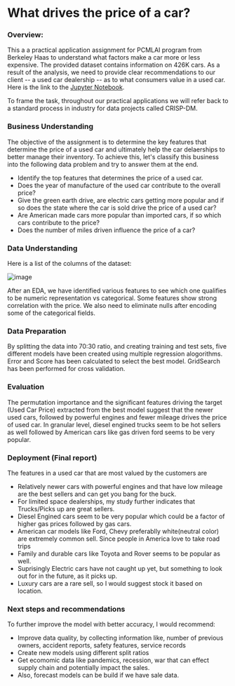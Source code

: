 # What drives the price of a car?

### Overview:

This a a practical application assignment for PCMLAI program from Berkeley Haas to understand what factors make a car more or less expensive. The provided dataset contains information on 426K cars. As a result of the analysis, we need to provide clear recommendations to our client -- a used car dealership -- as to what consumers value in a used car. Here is the link to the [Jupyter Notebook](https://github.com/svemoory/UserCarsPriceDriver_11.1/blob/main/prompt_II.ipynb).

To frame the task, throughout our practical applications we will refer back to a standard process in industry for data projects called CRISP-DM.

### Business Understanding

The objective of the assignment is to determine the key features that determine the price of a used car and ultimately help the car delaerships to better manage their inventory. To achieve this, let's classify this business into the following data problem and try to answer them at the end.

* Identify the top features that determines the price of a used car.
* Does the year of manufacture of the used car contribute to the overall price?
* Give the green earth drive, are electric cars getting more popular and if so does the state where the car is sold drive the price of a used car?
* Are American made cars more popular than imported cars, if so which cars contribute to the price?
* Does the number of miles driven influence the price of a car?

### Data Understanding

Here is a list of the columns of the dataset:

![image](https://user-images.githubusercontent.com/28323151/205938877-71b1683b-6bcb-4347-980a-fe6238b36154.png)


After an EDA, we have identified various features to see which one qualifies to be numeric representation vs categorical. Some features show strong correlation with the price. We also need to eliminate nulls after encoding some of the categorical fields.

### Data Preparation

By splitting the data into 70:30 ratio, and creating training and test sets, five different models have been created using multiple regression alogorithms. Error and Score has been calculated to select the best model. GridSearch has been performed for cross validation.

### Evaluation

The permutation importance and the significant features driving the target (Used Car Price) extracted from the best model suggest that the newer used cars, followed by powerful engines and fewer mileage drives the price of used car. In granular level, diesel engined trucks seem to be hot sellers as well followed by American cars like gas driven ford seems to be very popular.

### Deployment (Final report)
The features in a used car that are most valued by the customers are

* Relatively newer cars with powerful engines and that have low mileage are the best sellers and can get you bang for the buck.
* For limited space dealerships, my study further indicates that Trucks/Picks up are great sellers.
* Diesel Engined cars seem to be very popular which could be a factor of higher gas prices followed by gas cars.
* American car models like Ford, Chevy preferablly white(neutral color) are extremely common sell. Since people in America love to take road trips
* Family and durable cars like Toyota and Rover seems to be popular as well.
* Suprisingly Electric cars have not caught up yet, but something to look out for in the future, as it picks up.
* Luxury cars are a rare sell, so I would suggest stock it based on location.

### Next steps and recommendations
To further improve the model with better accuracy, I would recommend:

* Improve data quality, by collecting information like, number of previous owners, accident reports, safety features, service records
* Create new models using different split ratios
* Get ecomomic data like pandemics, recession, war that can effect supply chain and potentially impact the sales.
* Also, forecast models can be build if we have sale data.
